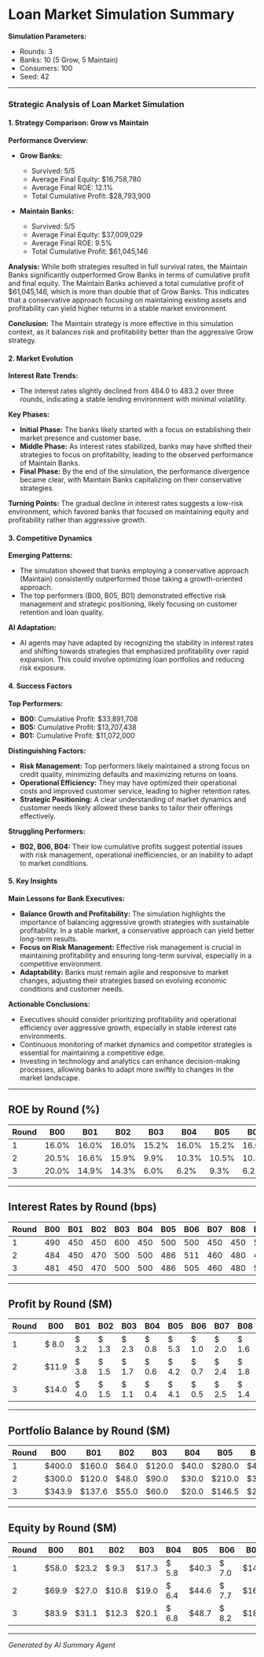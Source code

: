# Loan Market Simulation Summary

**Simulation Parameters:**
- Rounds: 3
- Banks: 10 (5 Grow, 5 Maintain)
- Consumers: 100
- Seed: 42

---

### Strategic Analysis of Loan Market Simulation

#### 1. Strategy Comparison: Grow vs Maintain

**Performance Overview:**
- **Grow Banks:** 
  - Survived: 5/5
  - Average Final Equity: $16,758,780
  - Average Final ROE: 12.1%
  - Total Cumulative Profit: $28,793,900

- **Maintain Banks:** 
  - Survived: 5/5
  - Average Final Equity: $37,009,029
  - Average Final ROE: 9.5%
  - Total Cumulative Profit: $61,045,146

**Analysis:**
While both strategies resulted in full survival rates, the Maintain Banks significantly outperformed Grow Banks in terms of cumulative profit and final equity. The Maintain Banks achieved a total cumulative profit of $61,045,146, which is more than double that of Grow Banks. This indicates that a conservative approach focusing on maintaining existing assets and profitability can yield higher returns in a stable market environment.

**Conclusion:** The Maintain strategy is more effective in this simulation context, as it balances risk and profitability better than the aggressive Grow strategy.

#### 2. Market Evolution

**Interest Rate Trends:**
- The interest rates slightly declined from 484.0 to 483.2 over three rounds, indicating a stable lending environment with minimal volatility.

**Key Phases:**
- **Initial Phase:** The banks likely started with a focus on establishing their market presence and customer base.
- **Middle Phase:** As interest rates stabilized, banks may have shifted their strategies to focus on profitability, leading to the observed performance of Maintain Banks.
- **Final Phase:** By the end of the simulation, the performance divergence became clear, with Maintain Banks capitalizing on their conservative strategies.

**Turning Points:** The gradual decline in interest rates suggests a low-risk environment, which favored banks that focused on maintaining equity and profitability rather than aggressive growth.

#### 3. Competitive Dynamics

**Emerging Patterns:**
- The simulation showed that banks employing a conservative approach (Maintain) consistently outperformed those taking a growth-oriented approach.
- The top performers (B00, B05, B01) demonstrated effective risk management and strategic positioning, likely focusing on customer retention and loan quality.

**AI Adaptation:**
- AI agents may have adapted by recognizing the stability in interest rates and shifting towards strategies that emphasized profitability over rapid expansion. This could involve optimizing loan portfolios and reducing risk exposure.

#### 4. Success Factors

**Top Performers:**
- **B00:** Cumulative Profit: $33,891,708
- **B05:** Cumulative Profit: $13,707,438
- **B01:** Cumulative Profit: $11,072,000

**Distinguishing Factors:**
- **Risk Management:** Top performers likely maintained a strong focus on credit quality, minimizing defaults and maximizing returns on loans.
- **Operational Efficiency:** They may have optimized their operational costs and improved customer service, leading to higher retention rates.
- **Strategic Positioning:** A clear understanding of market dynamics and customer needs likely allowed these banks to tailor their offerings effectively.

**Struggling Performers:**
- **B02, B06, B04:** Their low cumulative profits suggest potential issues with risk management, operational inefficiencies, or an inability to adapt to market conditions.

#### 5. Key Insights

**Main Lessons for Bank Executives:**
- **Balance Growth and Profitability:** The simulation highlights the importance of balancing aggressive growth strategies with sustainable profitability. In a stable market, a conservative approach can yield better long-term results.
- **Focus on Risk Management:** Effective risk management is crucial in maintaining profitability and ensuring long-term survival, especially in a competitive environment.
- **Adaptability:** Banks must remain agile and responsive to market changes, adjusting their strategies based on evolving economic conditions and customer needs.

**Actionable Conclusions:**
- Executives should consider prioritizing profitability and operational efficiency over aggressive growth, especially in stable interest rate environments.
- Continuous monitoring of market dynamics and competitor strategies is essential for maintaining a competitive edge.
- Investing in technology and analytics can enhance decision-making processes, allowing banks to adapt more swiftly to changes in the market landscape.

---

## ROE by Round (%)

| Round | B00 | B01 | B02 | B03 | B04 | B05 | B06 | B07 | B08 | B09 |
|-------|------|------|------|------|------|------|------|------|------|------|
|     1 | 16.0% | 16.0% | 16.0% | 15.2% | 16.0% | 15.2% | 16.0% | 16.8% | 16.0% | 15.2% |
|     2 | 20.5% | 16.6% | 15.9% | 9.9% | 10.3% | 10.5% | 10.3% | 16.9% | 15.5% | 9.9% |
|     3 | 20.0% | 14.9% | 14.3% | 6.0% | 6.2% | 9.3% | 6.2% | 15.1% | 10.2% | 6.0% |

---

## Interest Rates by Round (bps)

| Round | B00 | B01 | B02 | B03 | B04 | B05 | B06 | B07 | B08 | B09 |
|-------|------|------|------|------|------|------|------|------|------|------|
|     1 | 490 | 450 | 450 | 600 | 450 | 500 | 500 | 450 | 450 | 500 |
|     2 | 484 | 450 | 470 | 500 | 500 | 486 | 511 | 460 | 480 | 493 |
|     3 | 481 | 450 | 470 | 500 | 500 | 486 | 505 | 460 | 480 | 500 |

---

## Profit by Round ($M)

| Round | B00 | B01 | B02 | B03 | B04 | B05 | B06 | B07 | B08 | B09 |
|-------|------|------|------|------|------|------|------|------|------|------|
|     1 | $ 8.0 | $ 3.2 | $ 1.3 | $ 2.3 | $ 0.8 | $ 5.3 | $ 1.0 | $ 2.0 | $ 1.6 | $ 2.7 |
|     2 | $11.9 | $ 3.8 | $ 1.5 | $ 1.7 | $ 0.6 | $ 4.2 | $ 0.7 | $ 2.4 | $ 1.8 | $ 2.1 |
|     3 | $14.0 | $ 4.0 | $ 1.5 | $ 1.1 | $ 0.4 | $ 4.1 | $ 0.5 | $ 2.5 | $ 1.4 | $ 1.4 |

---

## Portfolio Balance by Round ($M)

| Round | B00 | B01 | B02 | B03 | B04 | B05 | B06 | B07 | B08 | B09 |
|-------|------|------|------|------|------|------|------|------|------|------|
|     1 | $400.0 | $160.0 | $64.0 | $120.0 | $40.0 | $280.0 | $48.0 | $96.0 | $80.0 | $144.0 |
|     2 | $300.0 | $120.0 | $48.0 | $90.0 | $30.0 | $210.0 | $36.0 | $72.0 | $60.0 | $108.0 |
|     3 | $343.9 | $137.6 | $55.0 | $60.0 | $20.0 | $146.5 | $24.0 | $83.3 | $60.1 | $72.0 |

---

## Equity by Round ($M)

| Round | B00 | B01 | B02 | B03 | B04 | B05 | B06 | B07 | B08 | B09 |
|-------|------|------|------|------|------|------|------|------|------|------|
|     1 | $58.0 | $23.2 | $ 9.3 | $17.3 | $ 5.8 | $40.3 | $ 7.0 | $14.0 | $11.6 | $20.7 |
|     2 | $69.9 | $27.0 | $10.8 | $19.0 | $ 6.4 | $44.6 | $ 7.7 | $16.4 | $13.4 | $22.8 |
|     3 | $83.9 | $31.1 | $12.3 | $20.1 | $ 6.8 | $48.7 | $ 8.2 | $18.9 | $14.8 | $24.2 |

---

*Generated by AI Summary Agent*
